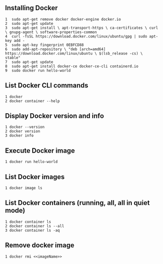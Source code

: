 ## Installing Docker
    1  sudo apt-get remove docker docker-engine docker.io
    2  sudo apt-get update
    3  sudo apt-get install \ apt-transport-https \ ca-certificates \ curl \ gnupg-agent \ software-properties-common
    4  curl -fsSL https://download.docker.com/linux/ubuntu/gpg | sudo apt-key add -
    5  sudo apt-key fingerprint 0EBFCD88
    6  sudo add-apt-repository \ "deb [arch=amd64] https://download.docker.com/linux/ubuntu \ $(lsb_release -cs) \ stable"
    7  sudo apt-get update
    8  sudo apt-get install docker-ce docker-ce-cli containerd.io
    9  sudo docker run hello-world

## List Docker CLI commands
    1 docker
    2 docker container --help

## Display Docker version and info
    1 docker --version
    2 docker version
    3 docker info

## Execute Docker image
    1 docker run hello-world

## List Docker images
    1 docker image ls

## List Docker containers (running, all, all in quiet mode)
    1 docker container ls
    2 docker container ls --all
    3 docker container ls -aq
    
## Remove docker image
    1 docker rmi <<imageName>>

